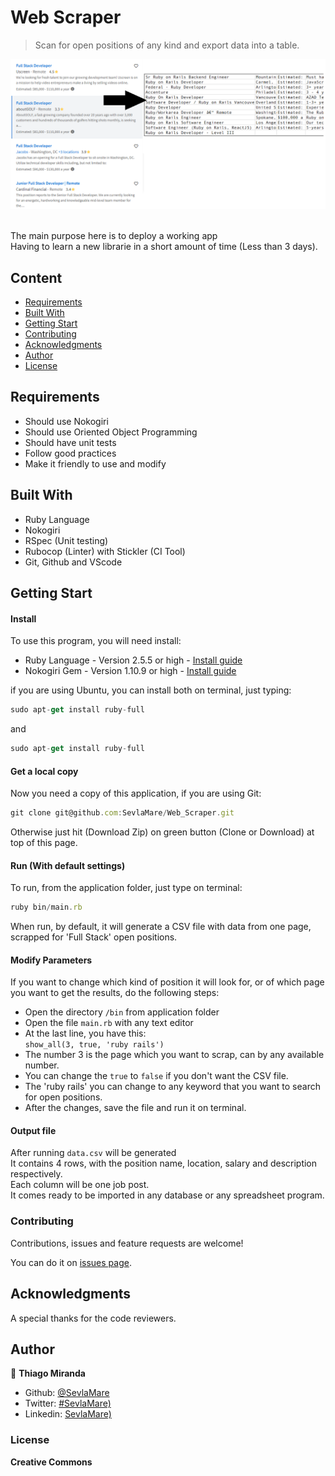 # Web Scraper
> Scan for open positions of any kind and export data into a table.<br>

![screenshot](screenshot.png)

<br>The main purpose here is to deploy a working app<br>
Having to learn a new librarie in a short amount of time (Less than 3 days).

## Content

* [Requirements](#requirements)
* [Built With](#built-with)
* [Getting Start](#getting-start)
* [Contributing](#contributing)
* [Acknowledgments](#acknowledgments)
* [Author](#author)
* [License](#license)

## Requirements

<ul>
  <li>Should use Nokogiri</li>
  <li>Should use Oriented Object Programming</li>
  <li>Should have unit tests</li>
  <li>Follow good practices</li>
  <li>Make it friendly to use and modify</li>
</ul>

## Built With

- Ruby Language <br>
- Nokogiri <br>
- RSpec (Unit testing) <br>
- Rubocop (Linter) with Stickler (CI Tool) <br>
- Git, Github and VScode <br>

## Getting Start

#### Install
To use this program, you will need install:
* Ruby Language - Version 2.5.5 or high - [Install guide](https://www.ruby-lang.org/en/documentation/installation/)
* Nokogiri Gem - Version 1.10.9 or high - [Install guide](https://nokogiri.org/tutorials/installing_nokogiri.html)

if you are using Ubuntu, you can install both on terminal, just typing:
```js
sudo apt-get install ruby-full
```
and
```js
sudo apt-get install ruby-full
```

#### Get a local copy
Now you need a copy of this application, if you are using Git:
```js
git clone git@github.com:SevlaMare/Web_Scraper.git
```
Otherwise just hit (Download Zip) on green button (Clone or Download) at top of this page.


#### Run (With default settings)
To run, from the application folder, just type on terminal:
```js
ruby bin/main.rb
```

When run, by default, it will generate a CSV file with data 
from one page, scrapped for 'Full Stack' open positions.

#### Modify Parameters
If you want to change which kind of position it will look for, 
or of which page you want to get the results, do the following steps:

* Open the directory `/bin` from application folder
* Open the file `main.rb` with any text editor
* At the last line, you have this:
<br>`show_all(3, true, 'ruby rails')`
* The number 3 is the page which you want to scrap, can by any available number.
* You can change the `true` to `false` if you don't want the CSV file.
* The 'ruby rails' you can change to any keyword that you want to search for open positions.
* After the changes, save the file and run it on terminal.

#### Output file
After running `data.csv` will be generated<br>
It contains 4 rows, with the position name, location, salary and description respectively.<br>
Each column will be one job post.<br>
It comes ready to be imported in any database or any spreadsheet program.<br>

### Contributing

Contributions, issues and feature requests are welcome!

You can do it on [issues page](issues/).

## Acknowledgments

A special thanks for the code reviewers.

## Author

👤 **Thiago Miranda**

- Github: [@SevlaMare](https://github.com/SevlaMare)
- Twitter: [#SevlaMare)](https://twitter.com/SevlaMare)
- Linkedin: [SevlaMare)](https://www.linkedin.com/in/sevlamare)

### License

<strong>Creative Commons</strong>
